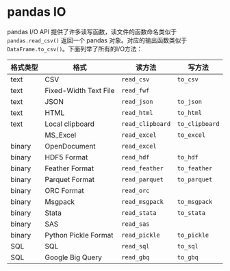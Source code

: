 # pandas IO

pandas I/O API 提供了许多读写函数，读文件的函数命名类似于`pandas.read_csv()` 返回一个 pandas 对象。对应的输出函数类似于 `DataFrame.to_csv()`。下面列举了所有的I/O方法：

| 格式类型 | 格式                  | 读方法           | 写方法         |
| -------- | --------------------- | ---------------- | -------------- |
| text     | CSV                   | `read_csv`       | `to_csv`       |
| text     | Fixed-Width Text File | `read_fwf`       |                |
| text     | JSON                  | `read_json`      | `to_json`      |
| text     | HTML                  | `read_html`      | `to_html`      |
| text     | Local clipboard       | `read_clipboard` | `to_clipboard` |
|          | MS_Excel              | `read_excel`     | `to_excel`     |
| binary   | OpenDocument          | `read_excel`     |                |
| binary   | HDF5 Format           | `read_hdf`       | `to_hdf`       |
| binary   | Feather Format        | `read_feather`   | `to_feather`   |
| binary   | Parquet Format        | `read_parquet`   | `to_parquet`   |
| binary   | ORC Format            | `read_orc`       |                |
| binary   | Msgpack               | `read_msgpack`   | `to_msgpack`   |
| binary   | Stata                 | `read_stata`     | `to_stata`     |
| binary   | SAS                   | `read_sas`       |                |
| binary   | Python Pickle Format  | `read_pickle`    | `to_pickle`    |
| SQL      | SQL                   | `read_sql`       | `to_sql`       |
| SQL      | Google Big Query      | `read_gbq`       | `to_gbq`       |

